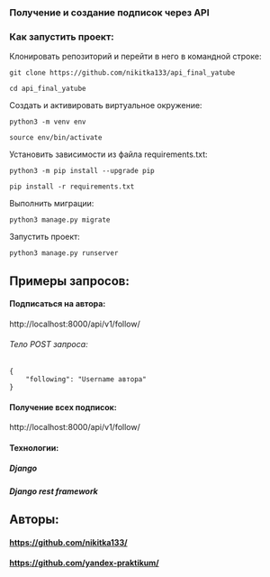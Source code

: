 ### Получение и создание подписок через API

### Как запустить проект:

Клонировать репозиторий и перейти в него в командной строке:

```
git clone https://github.com/nikitka133/api_final_yatube
```

```
cd api_final_yatube
```

Cоздать и активировать виртуальное окружение:

```
python3 -m venv env
```

```
source env/bin/activate
```

Установить зависимости из файла requirements.txt:

```
python3 -m pip install --upgrade pip
```

```
pip install -r requirements.txt
```

Выполнить миграции:

```
python3 manage.py migrate
```

Запустить проект:

```
python3 manage.py runserver
```

## Примеры запросов:
#### Подписаться на автора:
http://localhost:8000/api/v1/follow/
###### Тело POST запроса:
```
{
    "following": "Username автора"
}
```

#### Получение всех подписок:
http://localhost:8000/api/v1/follow/

#### Технологии:
##### Django
##### Django rest framework

## Авторы: 
#### https://github.com/nikitka133/
#### https://github.com/yandex-praktikum/